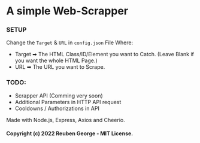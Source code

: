 # A simple Web-Scrapper

### SETUP
Change the `Target` & `URL` in `config.json` File
Where:
- Target ➡ The HTML Class/ID/Element you want to Catch. (Leave Blank if you want the whole HTML Page.)
- URL ➡ The URL you want to Scrape.

### TODO:
- Scrapper API (Comming very soon)
- Additional Parameters in HTTP API request 
- Cooldowns / Authorizations in API

Made with Node.js, Express, Axios and Cheerio.

#### Copyright (c) 2022 Reuben George - MIT License.